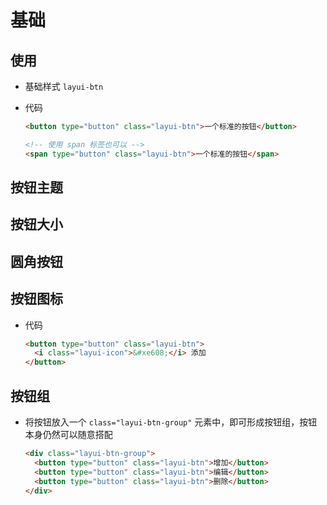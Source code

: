 # 基础

## 使用

- 基础样式 `layui-btn`

- 代码

    ```html
    <button type="button" class="layui-btn">一个标准的按钮</button>

    <!-- 使用 span 标签也可以 -->
    <span type="button" class="layui-btn">一个标准的按钮</span>
    ```

## 按钮主题

## 按钮大小

## 圆角按钮

## 按钮图标

- 代码

    ```html
    <button type="button" class="layui-btn">
      <i class="layui-icon">&#xe608;</i> 添加
    </button>
    ```

## 按钮组

- 将按钮放入一个 `class="layui-btn-group"` 元素中，即可形成按钮组，按钮本身仍然可以随意搭配

    ```html
    <div class="layui-btn-group">
      <button type="button" class="layui-btn">增加</button>
      <button type="button" class="layui-btn">编辑</button>
      <button type="button" class="layui-btn">删除</button>
    </div>
    ```
